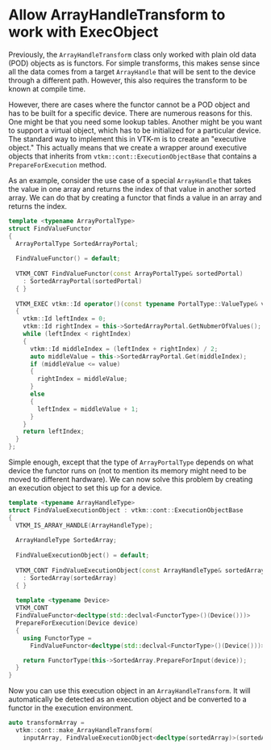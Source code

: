 # Allow ArrayHandleTransform to work with ExecObject

Previously, the `ArrayHandleTransform` class only worked with plain old
data (POD) objects as is functors. For simple transforms, this makes sense
since all the data comes from a target `ArrayHandle` that will be sent to
the device through a different path. However, this also requires the
transform to be known at compile time.

However, there are cases where the functor cannot be a POD object and has
to be built for a specific device. There are numerous reasons for this. One
might be that you need some lookup tables. Another might be you want to
support a virtual object, which has to be initialized for a particular
device. The standard way to implement this in VTK-m is to create an
"executive object." This actually means that we create a wrapper around
executive objects that inherits from `vtkm::cont::ExecutionObjectBase` that
contains a `PrepareForExecution` method.

As an example, consider the use case of a special `ArrayHandle` that takes
the value in one array and returns the index of that value in another
sorted array. We can do that by creating a functor that finds a value in an
array and returns the index.

``` cpp
template <typename ArrayPortalType>
struct FindValueFunctor
{
  ArrayPortalType SortedArrayPortal;
  
  FindValueFunctor() = default;
  
  VTKM_CONT FindValueFunctor(const ArrayPortalType& sortedPortal)
    : SortedArrayPortal(sortedPortal)
  { }
  
  VTKM_EXEC vtkm::Id operator()(const typename PortalType::ValueType& value)
  {
    vtkm::Id leftIndex = 0;
	vtkm::Id rightIndex = this->SortedArrayPortal.GetNubmerOfValues();
	while (leftIndex < rightIndex)
	{
	  vtkm::Id middleIndex = (leftIndex + rightIndex) / 2;
	  auto middleValue = this->SortedArrayPortal.Get(middleIndex);
	  if (middleValue <= value)
	  {
	    rightIndex = middleValue;
	  }
	  else
	  {
	    leftIndex = middleValue + 1;
	  }
	}
	return leftIndex;
  }
};
```

Simple enough, except that the type of `ArrayPortalType` depends on what
device the functor runs on (not to mention its memory might need to be
moved to different hardware). We can now solve this problem by creating an
execution object to set this up for a device.

``` cpp
template <typename ArrayHandleType>
struct FindValueExecutionObject : vtkm::cont::ExecutionObjectBase
{
  VTKM_IS_ARRAY_HANDLE(ArrayHandleType);
  
  ArrayHandleType SortedArray;
  
  FindValueExecutionObject() = default;
  
  VTKM_CONT FindValueExecutionObject(const ArrayHandleType& sortedArray)
    : SortedArray(sortedArray)
  { }
  
  template <typename Device>
  VTKM_CONT
  FindValueFunctor<decltype(std::declval<FunctorType>()(Device()))>
  PrepareForExecution(Device device)
  {
    using FunctorType =
	  FindValueFunctor<decltype(std::declval<FunctorType>()(Device()))>

    return FunctorType(this->SortedArray.PrepareForInput(device));
  }
}
```

Now you can use this execution object in an `ArrayHandleTransform`. It will
automatically be detected as an execution object and be converted to a
functor in the execution environment.

``` cpp
auto transformArray = 
  vtkm::cont::make_ArrayHandleTransform(
    inputArray, FindValueExecutionObject<decltype(sortedArray)>(sortedArray));
```
